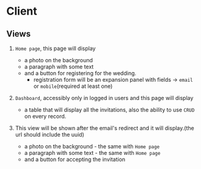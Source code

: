 # Client

## Views

1. `Home page`, this page will display
    - a photo on the background
    - a paragraph with some text
    - and a button for registering for the wedding.
        - registration form will be an expansion panel with fields -> `email` or `mobile`(required at least one)

2. `Dashboard`, accessibly only in logged in users and this page will display
    - a table that will display all the invitations, also the ability to use `CRUD` on every record.

3. This view will be shown after the email's redirect and it will display.(the url should include the uuid)
    - a photo on the background - the same with `Home page`
    - a paragraph with some text - the same with `Home page`
    - and a button for accepting the invitation